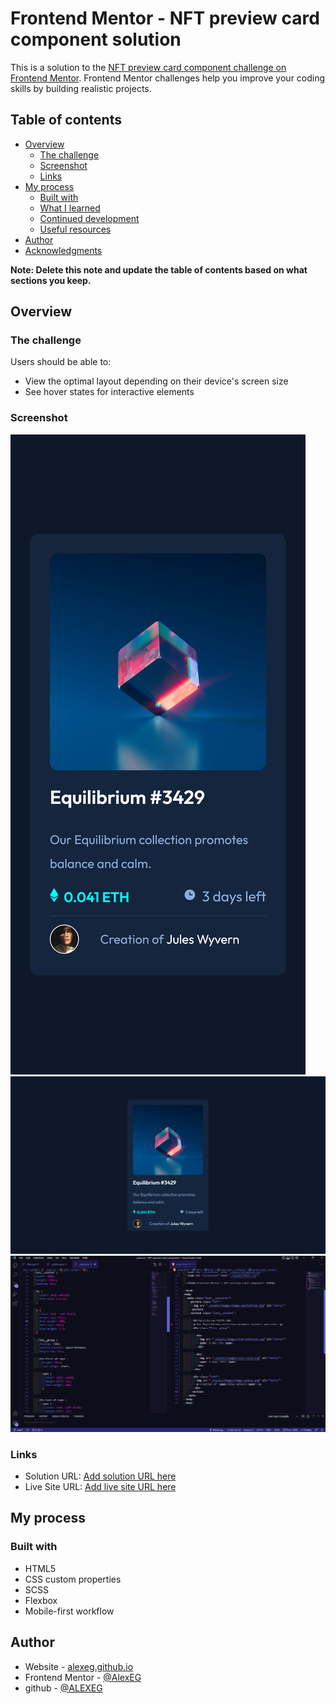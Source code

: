 # Frontend Mentor - NFT preview card component solution

This is a solution to the [NFT preview card component challenge on Frontend Mentor](https://www.frontendmentor.io/challenges/nft-preview-card-component-SbdUL_w0U). Frontend Mentor challenges help you improve your coding skills by building realistic projects. 

## Table of contents

- [Overview](#overview)
  - [The challenge](#the-challenge)
  - [Screenshot](#screenshot)
  - [Links](#links)
- [My process](#my-process)
  - [Built with](#built-with)
  - [What I learned](#what-i-learned)
  - [Continued development](#continued-development)
  - [Useful resources](#useful-resources)
- [Author](#author)
- [Acknowledgments](#acknowledgments)

**Note: Delete this note and update the table of contents based on what sections you keep.**

## Overview

### The challenge

Users should be able to:

- View the optimal layout depending on their device's screen size
- See hover states for interactive elements

### Screenshot
![Alt text](screenshots/Screen%20Shot%202022-12-15%20at%2016.29.44.png)
![Alt text](screenshots/Screen%20Shot%202022-12-15%20at%2016.35.33.png)
![Alt text](screenshots/Screenshot_1.png)
### Links

- Solution URL: [Add solution URL here](https://your-solution-url.com)
- Live Site URL: [Add live site URL here](https://your-live-site-url.com)

## My process

### Built with

- HTML5
- CSS custom properties
- SCSS
- Flexbox
- Mobile-first workflow


## Author

- Website - [alexeg.github.io](https://alexeg.github.io/)
- Frontend Mentor - [@AlexEG](https://www.frontendmentor.io/profile/AlexEG)
- github - [@ALEXEG](https://www.twitter.com/yourusername)
